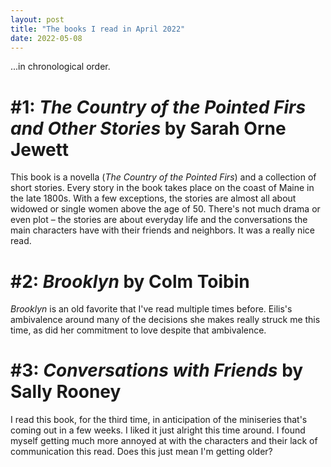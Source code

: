```yaml
---
layout: post
title: "The books I read in April 2022"
date: 2022-05-08
---
```


...in chronological order.

# #1: *The Country of the Pointed Firs and Other Stories* by Sarah Orne Jewett

This book is a novella (*The Country of the Pointed Firs*) and a collection of short stories. Every story in the book takes place on the coast of Maine in the late 1800s. With a few exceptions, the stories are almost all about widowed or single women above the age of 50. There's not much drama or even plot – the stories are about everyday life and the conversations the main characters have with their friends and neighbors. It was a really nice read.

# #2: *Brooklyn* by Colm Toibin

*Brooklyn* is an old favorite that I've read multiple times before. Eilis's ambivalence around many of the decisions she makes really struck me this time, as did her commitment to love despite that ambivalence.

# #3: *Conversations with Friends* by Sally Rooney

I read this book, for the third time, in anticipation of the miniseries that's coming out in a few weeks. I liked it just alright this time around. I found myself getting much more annoyed at with the characters and their lack of communication this read. Does this just mean I'm getting older?
